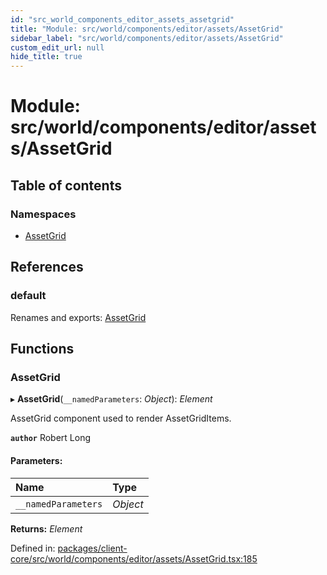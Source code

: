 ```yaml
---
id: "src_world_components_editor_assets_assetgrid"
title: "Module: src/world/components/editor/assets/AssetGrid"
sidebar_label: "src/world/components/editor/assets/AssetGrid"
custom_edit_url: null
hide_title: true
---
```


# Module: src/world/components/editor/assets/AssetGrid

## Table of contents

### Namespaces

- [AssetGrid](src_world_components_editor_assets_assetgrid.assetgrid.md)

## References

### default

Renames and exports: [AssetGrid](src_world_components_editor_assets_assetgrid.md#assetgrid)

## Functions

### AssetGrid

▸ **AssetGrid**(`__namedParameters`: *Object*): *Element*

AssetGrid component used to render AssetGridItems.

**`author`** Robert Long

#### Parameters:

Name | Type |
:------ | :------ |
`__namedParameters` | *Object* |

**Returns:** *Element*

Defined in: [packages/client-core/src/world/components/editor/assets/AssetGrid.tsx:185](https://github.com/xr3ngine/xr3ngine/blob/65dfcf39a/packages/client-core/src/world/components/editor/assets/AssetGrid.tsx#L185)
